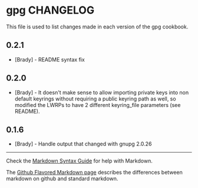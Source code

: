 gpg CHANGELOG
=============

This file is used to list changes made in each version of the gpg cookbook.

0.2.1
-----
- [Brady] - README syntax fix

0.2.0
-----
- [Brady] - It doesn't make sense to allow importing private keys into non default keyrings without requiring a public keyring path as well, so modified the LWRPs to have 2 different keyring_file parameters (see README).

0.1.6
-----
- [Brady] - Handle output that changed with gnupg 2.0.26

- - -
Check the [Markdown Syntax Guide](http://daringfireball.net/projects/markdown/syntax) for help with Markdown.

The [Github Flavored Markdown page](http://github.github.com/github-flavored-markdown/) describes the differences between markdown on github and standard markdown.
